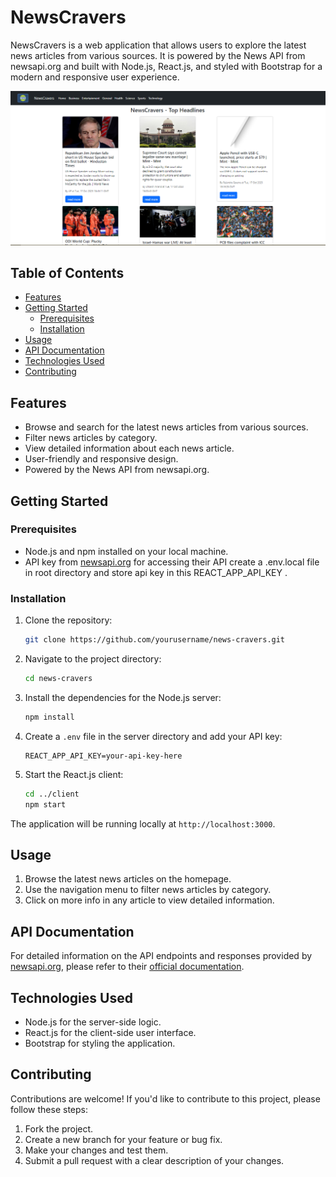 # NewsCravers

NewsCravers is a web application that allows users to explore the latest news articles from various sources. It is powered by the News API from newsapi.org and built with Node.js, React.js, and styled with Bootstrap for a modern and responsive user experience.

![NewsCravers Screenshot](https://github.com/yashsonisde2003/NewsCravers-React/blob/main/src/components/images/demo.png)

## Table of Contents

- [Features](#features)
- [Getting Started](#getting-started)
  - [Prerequisites](#prerequisites)
  - [Installation](#installation)
- [Usage](#usage)
- [API Documentation](#api-documentation)
- [Technologies Used](#technologies-used)
- [Contributing](#contributing)

## Features

- Browse and search for the latest news articles from various sources.
- Filter news articles by category.
- View detailed information about each news article.
- User-friendly and responsive design.
- Powered by the News API from newsapi.org.

## Getting Started

### Prerequisites

- Node.js and npm installed on your local machine.
- API key from [newsapi.org](https://newsapi.org) for accessing their API create a .env.local file in root directory and store api key in this REACT_APP_API_KEY .

### Installation

1. Clone the repository:

   ```bash
   git clone https://github.com/yourusername/news-cravers.git
   ```

2. Navigate to the project directory:

   ```bash
   cd news-cravers
   ```

3. Install the dependencies for the Node.js server:

   ```bash
   npm install
   ```
4. Create a `.env` file in the server directory and add your API key:

   ```plaintext
   REACT_APP_API_KEY=your-api-key-here
   ```

5. Start the React.js client:

   ```bash
   cd ../client
   npm start
   ```

The application will be running locally at `http://localhost:3000`.

## Usage

1. Browse the latest news articles on the homepage.
2. Use the navigation menu to filter news articles by category.
3. Click on more info in any article to view detailed information.

## API Documentation

For detailed information on the API endpoints and responses provided by [newsapi.org](https://newsapi.org), please refer to their [official documentation](https://newsapi.org/docs).

## Technologies Used

- Node.js for the server-side logic.
- React.js for the client-side user interface.
- Bootstrap for styling the application.

## Contributing

Contributions are welcome! If you'd like to contribute to this project, please follow these steps:

1. Fork the project.
2. Create a new branch for your feature or bug fix.
3. Make your changes and test them.
4. Submit a pull request with a clear description of your changes.
